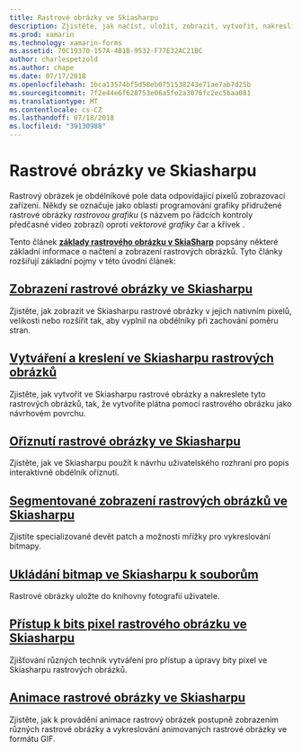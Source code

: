 ```yaml
---
title: Rastrové obrázky ve Skiasharpu
description: Zjistěte, jak načíst, uložit, zobrazit, vytvořit, nakreslit, animace a přístup k bitů ve Skiasharpu rastrové obrázky.
ms.prod: xamarin
ms.technology: xamarin-forms
ms.assetid: 70C19370-157A-4B1B-9532-F77E32AC21BC
author: charlespetzold
ms.author: chape
ms.date: 07/17/2018
ms.openlocfilehash: 1bca13574bf5d58eb0751538243e71ae7ab7d25b
ms.sourcegitcommit: 7f2e44e6f628753e06a5fe2a3076fc2ec5baa081
ms.translationtype: MT
ms.contentlocale: cs-CZ
ms.lasthandoff: 07/18/2018
ms.locfileid: "39130988"
---
```

# <a name="skiasharp-bitmaps"></a>Rastrové obrázky ve Skiasharpu

Rastrový obrázek je obdélníkové pole data odpovídající pixelů zobrazovací zařízení. Někdy se označuje jako oblasti programování grafiky přidružené rastrové obrázky _rastrovou grafiku_ (s názvem po řádcích kontroly předčasné video zobrazí) oproti _vektorové grafiky_ čar a křivek . 

Tento článek **[základy rastrového obrázku v SkiaSharp](../basics/bitmaps.md)** popsány některé základní informace o načtení a zobrazení rastrových obrázků. Tyto články rozšiřují základní pojmy v této úvodní článek:

## <a name="displaying-skiasharp-bitmapsdisplayingmd"></a>[Zobrazení rastrové obrázky ve Skiasharpu](displaying.md)

Zjistěte, jak zobrazit ve Skiasharpu rastrové obrázky v jejich nativním pixelů, velikosti nebo rozšířit tak, aby vyplnil na obdélníky při zachování poměru stran.

## <a name="creating-and-drawing-on-skiasharp-bitmapsdrawingmd"></a>[Vytváření a kreslení ve Skiasharpu rastrových obrázků](drawing.md)

Zjistěte, jak vytvořit ve Skiasharpu rastrové obrázky a nakreslete tyto rastrových obrázků, tak, že vytvoříte plátna pomocí rastrového obrázku jako návrhovém povrchu.

## <a name="cropping-skiasharp-bitmapscroppingmd"></a>[Oříznutí rastrové obrázky ve Skiasharpu](cropping.md)

Zjistěte, jak ve Skiasharpu použít k návrhu uživatelského rozhraní pro popis interaktivně obdélník oříznutí.

## <a name="segmented-display-of-skiasharp-bitmapssegmentedmd"></a>[Segmentované zobrazení rastrových obrázků ve Skiasharpu](segmented.md)

Zjistíte specializované devět patch a možností mřížky pro vykreslování bitmapy.

## <a name="saving-skiasharp-bitmaps-to-filessavingmd"></a>[Ukládání bitmap ve Skiasharpu k souborům](saving.md)

Rastrové obrázky uložte do knihovny fotografií uživatele.

## <a name="accessing-skiasharp-bitmap-pixel-bitspixel-bitsmd"></a>[Přístup k bits pixel rastrového obrázku ve Skiasharpu](pixel-bits.md)

Zjišťování různých technik vytváření pro přístup a úpravy bity pixel ve Skiasharpu rastrových obrázků.

## <a name="animating-skiasharp-bitmapsanimatingmd"></a>[Animace rastrové obrázky ve Skiasharpu](animating.md)

Zjistěte, jak k provádění animace rastrový obrázek postupně zobrazením různých rastrové obrázky a vykreslování animovaných rastrové obrázky ve formátu GIF.
